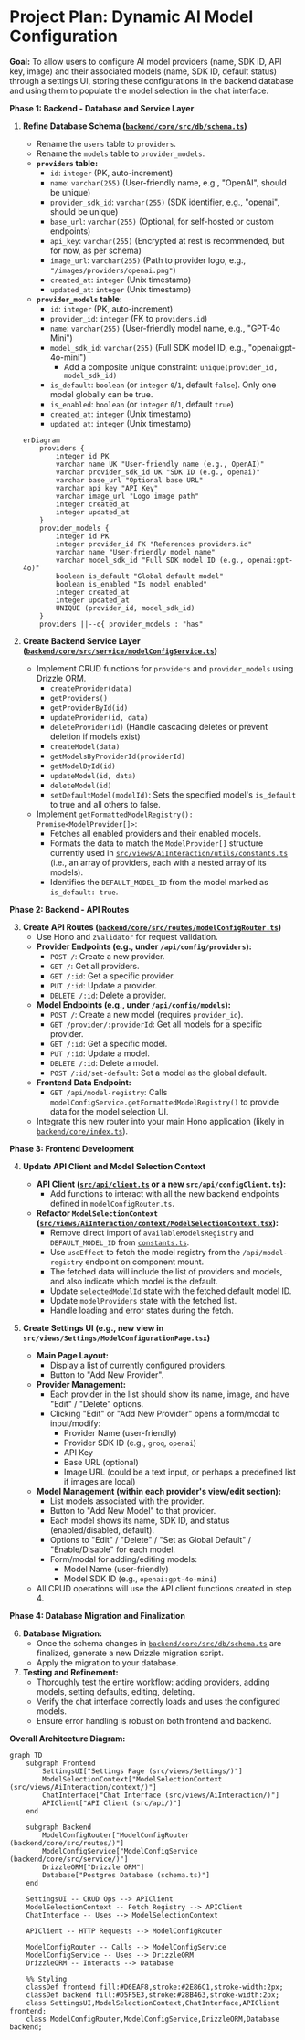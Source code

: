 # Project Plan: Dynamic AI Model Configuration

**Goal:** To allow users to configure AI model providers (name, SDK ID, API key, image) and their associated models (name, SDK ID, default status) through a settings UI, storing these configurations in the backend database and using them to populate the model selection in the chat interface.

**Phase 1: Backend - Database and Service Layer**

1.  **Refine Database Schema ([`backend/core/src/db/schema.ts`](backend/core/src/db/schema.ts))**

    - Rename the `users` table to `providers`.
    - Rename the `models` table to `provider_models`.
    - **`providers` table:**
      - `id`: `integer` (PK, auto-increment)
      - `name`: `varchar(255)` (User-friendly name, e.g., "OpenAI", should be unique)
      - `provider_sdk_id`: `varchar(255)` (SDK identifier, e.g., "openai", should be unique)
      - `base_url`: `varchar(255)` (Optional, for self-hosted or custom endpoints)
      - `api_key`: `varchar(255)` (Encrypted at rest is recommended, but for now, as per schema)
      - `image_url`: `varchar(255)` (Path to provider logo, e.g., `"/images/providers/openai.png"`)
      - `created_at`: `integer` (Unix timestamp)
      - `updated_at`: `integer` (Unix timestamp)
    - **`provider_models` table:**
      - `id`: `integer` (PK, auto-increment)
      - `provider_id`: `integer` (FK to `providers.id`)
      - `name`: `varchar(255)` (User-friendly model name, e.g., "GPT-4o Mini")
      - `model_sdk_id`: `varchar(255)` (Full SDK model ID, e.g., "openai:gpt-4o-mini")
        - Add a composite unique constraint: `unique(provider_id, model_sdk_id)`
      - `is_default`: `boolean` (or `integer` `0`/`1`, default `false`). Only one model globally can be true.
      - `is_enabled`: `boolean` (or `integer` `0`/`1`, default `true`)
      - `created_at`: `integer` (Unix timestamp)
      - `updated_at`: `integer` (Unix timestamp)

    ```mermaid
    erDiagram
        providers {
            integer id PK
            varchar name UK "User-friendly name (e.g., OpenAI)"
            varchar provider_sdk_id UK "SDK ID (e.g., openai)"
            varchar base_url "Optional base URL"
            varchar api_key "API Key"
            varchar image_url "Logo image path"
            integer created_at
            integer updated_at
        }
        provider_models {
            integer id PK
            integer provider_id FK "References providers.id"
            varchar name "User-friendly model name"
            varchar model_sdk_id "Full SDK model ID (e.g., openai:gpt-4o)"
            boolean is_default "Global default model"
            boolean is_enabled "Is model enabled"
            integer created_at
            integer updated_at
            UNIQUE (provider_id, model_sdk_id)
        }
        providers ||--o{ provider_models : "has"
    ```

2.  **Create Backend Service Layer ([`backend/core/src/service/modelConfigService.ts`](backend/core/src/service/modelConfigService.ts))**
    - Implement CRUD functions for `providers` and `provider_models` using Drizzle ORM.
      - `createProvider(data)`
      - `getProviders()`
      - `getProviderById(id)`
      - `updateProvider(id, data)`
      - `deleteProvider(id)` (Handle cascading deletes or prevent deletion if models exist)
      - `createModel(data)`
      - `getModelsByProviderId(providerId)`
      - `getModelById(id)`
      - `updateModel(id, data)`
      - `deleteModel(id)`
      - `setDefaultModel(modelId)`: Sets the specified model's `is_default` to true and all others to false.
    - Implement `getFormattedModelRegistry(): Promise<ModelProvider[]>`:
      - Fetches all enabled providers and their enabled models.
      - Formats the data to match the `ModelProvider[]` structure currently used in [`src/views/AiInteraction/utils/constants.ts`](src/views/AiInteraction/utils/constants.ts) (i.e., an array of providers, each with a nested array of its models).
      - Identifies the `DEFAULT_MODEL_ID` from the model marked as `is_default: true`.

**Phase 2: Backend - API Routes**

3.  **Create API Routes ([`backend/core/src/routes/modelConfigRouter.ts`](backend/core/src/routes/modelConfigRouter.ts))**
    - Use Hono and `zValidator` for request validation.
    - **Provider Endpoints (e.g., under `/api/config/providers`):**
      - `POST /`: Create a new provider.
      - `GET /`: Get all providers.
      - `GET /:id`: Get a specific provider.
      - `PUT /:id`: Update a provider.
      - `DELETE /:id`: Delete a provider.
    - **Model Endpoints (e.g., under `/api/config/models`):**
      - `POST /`: Create a new model (requires `provider_id`).
      - `GET /provider/:providerId`: Get all models for a specific provider.
      - `GET /:id`: Get a specific model.
      - `PUT /:id`: Update a model.
      - `DELETE /:id`: Delete a model.
      - `POST /:id/set-default`: Set a model as the global default.
    - **Frontend Data Endpoint:**
      - `GET /api/model-registry`: Calls `modelConfigService.getFormattedModelRegistry()` to provide data for the model selection UI.
    - Integrate this new router into your main Hono application (likely in [`backend/core/index.ts`](backend/core/index.ts)).

**Phase 3: Frontend Development**

4.  **Update API Client and Model Selection Context**

    - **API Client ([`src/api/client.ts`](src/api/client.ts) or a new `src/api/configClient.ts`):**
      - Add functions to interact with all the new backend endpoints defined in `modelConfigRouter.ts`.
    - **Refactor `ModelSelectionContext` ([`src/views/AiInteraction/context/ModelSelectionContext.tsx`](src/views/AiInteraction/context/ModelSelectionContext.tsx)):**
      - Remove direct import of `availableModelsRegistry` and `DEFAULT_MODEL_ID` from [`constants.ts`](src/views/AiInteraction/utils/constants.ts).
      - Use `useEffect` to fetch the model registry from the `/api/model-registry` endpoint on component mount.
      - The fetched data will include the list of providers and models, and also indicate which model is the default.
      - Update `selectedModelId` state with the fetched default model ID.
      - Update `modelProviders` state with the fetched list.
      - Handle loading and error states during the fetch.

5.  **Create Settings UI (e.g., new view in `src/views/Settings/ModelConfigurationPage.tsx`)**
    - **Main Page Layout:**
      - Display a list of currently configured providers.
      - Button to "Add New Provider".
    - **Provider Management:**
      - Each provider in the list should show its name, image, and have "Edit" / "Delete" options.
      - Clicking "Edit" or "Add New Provider" opens a form/modal to input/modify:
        - Provider Name (user-friendly)
        - Provider SDK ID (e.g., `groq`, `openai`)
        - API Key
        - Base URL (optional)
        - Image URL (could be a text input, or perhaps a predefined list if images are local)
    - **Model Management (within each provider's view/edit section):**
      - List models associated with the provider.
      - Button to "Add New Model" to that provider.
      - Each model shows its name, SDK ID, and status (enabled/disabled, default).
      - Options to "Edit" / "Delete" / "Set as Global Default" / "Enable/Disable" for each model.
      - Form/modal for adding/editing models:
        - Model Name (user-friendly)
        - Model SDK ID (e.g., `openai:gpt-4o-mini`)
    - All CRUD operations will use the API client functions created in step 4.

**Phase 4: Database Migration and Finalization**

6.  **Database Migration:**
    - Once the schema changes in [`backend/core/src/db/schema.ts`](backend/core/src/db/schema.ts) are finalized, generate a new Drizzle migration script.
    - Apply the migration to your database.
7.  **Testing and Refinement:**
    - Thoroughly test the entire workflow: adding providers, adding models, setting defaults, editing, deleting.
    - Verify the chat interface correctly loads and uses the configured models.
    - Ensure error handling is robust on both frontend and backend.

**Overall Architecture Diagram:**

```mermaid
graph TD
    subgraph Frontend
        SettingsUI["Settings Page (src/views/Settings/)"]
        ModelSelectionContext["ModelSelectionContext (src/views/AiInteraction/context/)"]
        ChatInterface["Chat Interface (src/views/AiInteraction/)"]
        APIClient["API Client (src/api/)"]
    end

    subgraph Backend
        ModelConfigRouter["ModelConfigRouter (backend/core/src/routes/)"]
        ModelConfigService["ModelConfigService (backend/core/src/service/)"]
        DrizzleORM["Drizzle ORM"]
        Database["Postgres Database (schema.ts)"]
    end

    SettingsUI -- CRUD Ops --> APIClient
    ModelSelectionContext -- Fetch Registry --> APIClient
    ChatInterface -- Uses --> ModelSelectionContext

    APIClient -- HTTP Requests --> ModelConfigRouter

    ModelConfigRouter -- Calls --> ModelConfigService
    ModelConfigService -- Uses --> DrizzleORM
    DrizzleORM -- Interacts --> Database

    %% Styling
    classDef frontend fill:#D6EAF8,stroke:#2E86C1,stroke-width:2px;
    classDef backend fill:#D5F5E3,stroke:#28B463,stroke-width:2px;
    class SettingsUI,ModelSelectionContext,ChatInterface,APIClient frontend;
    class ModelConfigRouter,ModelConfigService,DrizzleORM,Database backend;
```
